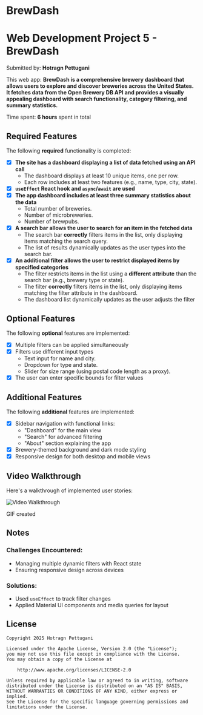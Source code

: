 # BrewDash
# Web Development Project 5 - BrewDash

Submitted by: **Hotragn Pettugani**

This web app: **BrewDash is a comprehensive brewery dashboard that allows users to explore and discover breweries across the United States. It fetches data from the Open Brewery DB API and provides a visually appealing dashboard with search functionality, category filtering, and summary statistics.**

Time spent: **6 hours** spent in total

## Required Features

The following **required** functionality is completed:

- [x] **The site has a dashboard displaying a list of data fetched using an API call**
  - The dashboard displays at least 10 unique items, one per row.
  - Each row includes at least two features (e.g., name, type, city, state).
- [x] **`useEffect` React hook and `async`/`await` are used**
- [x] **The app dashboard includes at least three summary statistics about the data** 
  - Total number of breweries.
  - Number of microbreweries.
  - Number of brewpubs.
- [x] **A search bar allows the user to search for an item in the fetched data**
  - The search bar **correctly** filters items in the list, only displaying items matching the search query.
  - The list of results dynamically updates as the user types into the search bar.
- [x] **An additional filter allows the user to restrict displayed items by specified categories**
  - The filter restricts items in the list using a **different attribute** than the search bar (e.g., brewery type or state).
  - The filter **correctly** filters items in the list, only displaying items matching the filter attribute in the dashboard.
  - The dashboard list dynamically updates as the user adjusts the filter

## Optional Features

The following **optional** features are implemented:

- [x] Multiple filters can be applied simultaneously
- [x] Filters use different input types
  - Text input for name and city.
  - Dropdown for type and state.
  - Slider for size range (using postal code length as a proxy).
- [x] The user can enter specific bounds for filter values

## Additional Features

The following **additional** features are implemented:

- [x] Sidebar navigation with functional links:
  - "Dashboard" for the main view
  - "Search" for advanced filtering
  - "About" section explaining the app
- [x] Brewery-themed background and dark mode styling
- [x] Responsive design for both desktop and mobile views

## Video Walkthrough

Here's a walkthrough of implemented user stories:

<img src='[https://submissions.us-east-1.linodeobjects.com/web102/lttO1xII.gif](https://github.com/Hotragn/AstroDash--Data-Dashboard-Part-1/blob/main/recording-demo.gif)' title='Video Walkthrough' alt='Video Walkthrough' />

GIF created

## Notes

### Challenges Encountered:
- Managing multiple dynamic filters with React state
- Ensuring responsive design across devices

### Solutions:
- Used `useEffect` to track filter changes
- Applied Material UI components and media queries for layout

## License

    Copyright 2025 Hotragn Pettugani

    Licensed under the Apache License, Version 2.0 (the "License");
    you may not use this file except in compliance with the License.
    You may obtain a copy of the License at

        http://www.apache.org/licenses/LICENSE-2.0

    Unless required by applicable law or agreed to in writing, software
    distributed under the License is distributed on an "AS IS" BASIS,
    WITHOUT WARRANTIES OR CONDITIONS OF ANY KIND, either express or implied.
    See the License for the specific language governing permissions and
    limitations under the License.
